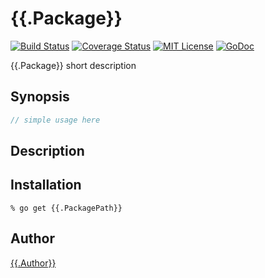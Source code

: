{{.Package}}
=======

[![Build Status](https://travis-ci.org/{{.Owner}}/{{.Package}}.svg?branch=master)][travis]
[![Coverage Status](https://coveralls.io/repos/{{.Owner}}/{{.Package}}/badge.svg?branch=master)][coveralls]
[![MIT License](http://img.shields.io/badge/license-MIT-blue.svg?style=flat-square)][license]
[![GoDoc](https://godoc.org/{{.PackagePath}}?status.svg)][godoc]

[travis]: https://travis-ci.org/{{.Owner}}/{{.Package}}
[coveralls]: https://coveralls.io/r/{{.Owner}}/{{.Package}}?branch=master
[license]: https://{{.GitHubHost}}/{{.Owner}}/{{.Package}}/blob/master/LICENSE
[godoc]: https://godoc.org/{{.PackagePath}}

{{.Package}} short description

## Synopsis

```go
// simple usage here
```

## Description

## Installation

```console
% go get {{.PackagePath}}
```

## Author

[{{.Author}}](https://{{.GitHubHost}}/{{.Author}})
